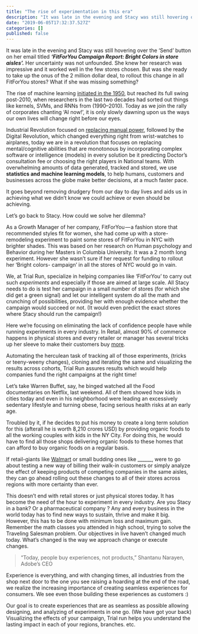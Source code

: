 ```yaml
---
title: "The rise of experimentation in this era"
description: "It was late in the evening and Stacy was still hovering over the ‘Send’ button on her email titled ‘FitForYou Campaign Report: Bright…"
date: "2019-06-05T17:32:37.527Z"
categories: []
published: false
---
```


  

It was late in the evening and Stacy was still hovering over the ‘Send’ button on her email titled **_‘FitForYou Campaign Report: Bright Colors in store aisles’._** Her uncertainty was not unfounded. She knew her research was impressive and it worked well in the few stores chosen. But was she ready to take up the onus of the 2 million dollar deal, to rollout this change in all FitForYou stores? What if she was missing something? 

The rise of machine learning [initiated in the 1950](https://en.wikipedia.org/wiki/Timeline_of_machine_learning), but reached its full swing post-2010, when researchers in the last two decades had sorted out things like kernels, SVMs, and RNNs from (1990–2010). Today as we join the rally of corporates chanting ‘AI now!’, it is only slowly dawning upon us the ways our own lives will change right before our eyes. 

Industrial Revolution focused on [replacing manual power](https://www.youtube.com/watch?v=uawLjkSI7Mo&feature=youtu.be), followed by the Digital Revolution, which changed everything right from wrist-watches to airplanes, today we are in a revolution that focuses on replacing mental/cognitive abilities that are monotonous by incorporating complex software or intelligence (models) in every solution be it predicting Doctor’s consultation fee or choosing the right players in National teams. With overwhelming amounts of data generated, tracked and stored, we use **statistics and machine learning models**, to help humans, customers and businesses across the globe make better decisions, at a much faster pace.

It goes beyond removing drudgery from our day to day lives and aids us in achieving what we didn’t know we could achieve or even should be achieving.

Let’s go back to Stacy. How could we solve her dilemma? 

As a Growth Manager of her company, FitForYou — a fashion store that recommended styles fit for women, she had come up with a store-remodeling experiment to paint some stores of FitForYou in NYC with brighter shades. This was based on her research on Human psychology and Behavior during her Masters in Columbia University. It was a 2 month long experiment. However she wasn’t sure if her request for funding to rollout her ‘Bright colors- campaign’ in all the stores of NYC would go in vain.

We, at Trial Run, specialize in helping companies like ‘FitForYou’ to carry out such _experiments_ and especially if those are aimed at large scale. All Stacy needs to do is test her campaign in a small number of stores (for which she did get a green signal) and let our intelligent system do all the math and crunching of possibilities, providing her with enough evidence whether the campaign would succeed or not. (It would even predict the exact stores where Stacy should run the campaign!) 

Here we’re focusing on eliminating the lack of confidence people have while running experiments in every industry. In Retail, almost 90% of commerce happens in physical stores and every retailer or manager has several tricks up her sleeve to make their customers buy [more](https://www.businessinsider.in/19-tricks-stores-use-to-make-you-spend-more-money/19-tricks-stores-use-to-make-you-spend-more-money/slideshow/49521312.cms). 

Automating the herculean task of tracking all of those experiments, (tricks or teeny-weeny changes), cloning and iterating the same and visualizing the results across cohorts, Trial Run assures results which would help companies fund the right campaigns at the right time!

Let’s take Warren Buffet, say, he binged watched all the Food documentaries on Netflix, last weekend. All of them showed how kids in cities today and even in his neighborhood were leading an excessively sedentary lifestyle and turning obese, facing serious health risks at an early age.

Troubled by it, if he decides to put his money to create a long term solution for this (afterall he is worth 8,210 crores USD) by providing organic foods to all the working couples with kids in the NY City. For doing this, he would have to find all those shops delivering organic foods to these homes that can afford to buy organic foods on a regular basis. 

  

  

  

  

  

  

If retail-giants like [Walmart](https://medium.com/walmartlabs) or small budding ones like \_\_\_\_\_\_, were to go about testing a new way of billing their walk-in customers or simply analyze the effect of keeping products of competing companies in the same aisles, they can go ahead rolling out these changes to all of their stores across regions with more certainty than ever.  

This doesn’t end with retail stores or just physical stores today. It has become the need of the hour to experiment in every industry. Are you Stacy in a bank? Or a pharmaceutical company ? Any and every business in the world today has to find new ways to sustain, thrive and make it big. However, this has to be done with minimum loss and maximum gain. Remember the math classes you attended in high school, trying to solve the Traveling Salesman problem. Our objectives in live haven’t changed much today. What’s changed is the way we approach change or execute changes. 

> “Today, people buy experiences, not products,” Shantanu Narayen, Adobe’s CEO 

Experience is everything, and with changing times, all industries from the shop next door to the one you see raising a hoarding at the end of the road, we realize the increasing importance of creating seamless experiences for consumers. We see even those building these experiences as customers :)

Our goal is to create experiences that are as seamless as possible allowing designing, and analyzing of experiments in one go. (We have got your back) Visualizing the effects of your campaign, Trial run helps you understand the lasting impact in each of your regions, branches. etc.
